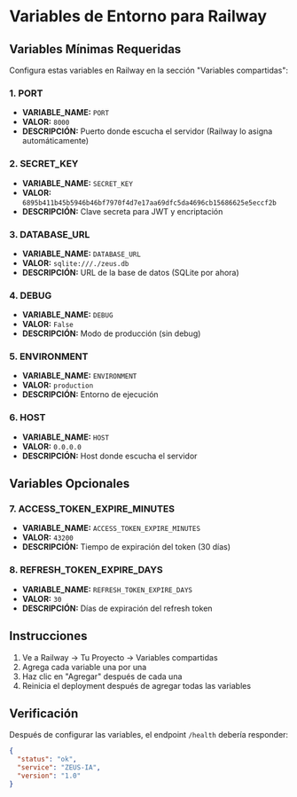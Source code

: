 # Variables de Entorno para Railway

## Variables Mínimas Requeridas

Configura estas variables en Railway en la sección "Variables compartidas":

### 1. PORT
- **VARIABLE_NAME:** `PORT`
- **VALOR:** `8000`
- **DESCRIPCIÓN:** Puerto donde escucha el servidor (Railway lo asigna automáticamente)

### 2. SECRET_KEY
- **VARIABLE_NAME:** `SECRET_KEY`
- **VALOR:** `6895b411b45b5946b46bf7970f4d7e17aa69dfc5da4696cb15686625e5eccf2b`
- **DESCRIPCIÓN:** Clave secreta para JWT y encriptación

### 3. DATABASE_URL
- **VARIABLE_NAME:** `DATABASE_URL`
- **VALOR:** `sqlite:///./zeus.db`
- **DESCRIPCIÓN:** URL de la base de datos (SQLite por ahora)

### 4. DEBUG
- **VARIABLE_NAME:** `DEBUG`
- **VALOR:** `False`
- **DESCRIPCIÓN:** Modo de producción (sin debug)

### 5. ENVIRONMENT
- **VARIABLE_NAME:** `ENVIRONMENT`
- **VALOR:** `production`
- **DESCRIPCIÓN:** Entorno de ejecución

### 6. HOST
- **VARIABLE_NAME:** `HOST`
- **VALOR:** `0.0.0.0`
- **DESCRIPCIÓN:** Host donde escucha el servidor

## Variables Opcionales

### 7. ACCESS_TOKEN_EXPIRE_MINUTES
- **VARIABLE_NAME:** `ACCESS_TOKEN_EXPIRE_MINUTES`
- **VALOR:** `43200`
- **DESCRIPCIÓN:** Tiempo de expiración del token (30 días)

### 8. REFRESH_TOKEN_EXPIRE_DAYS
- **VARIABLE_NAME:** `REFRESH_TOKEN_EXPIRE_DAYS`
- **VALOR:** `30`
- **DESCRIPCIÓN:** Días de expiración del refresh token

## Instrucciones

1. Ve a Railway → Tu Proyecto → Variables compartidas
2. Agrega cada variable una por una
3. Haz clic en "Agregar" después de cada una
4. Reinicia el deployment después de agregar todas las variables

## Verificación

Después de configurar las variables, el endpoint `/health` debería responder:

```json
{
  "status": "ok",
  "service": "ZEUS-IA",
  "version": "1.0"
}
```
